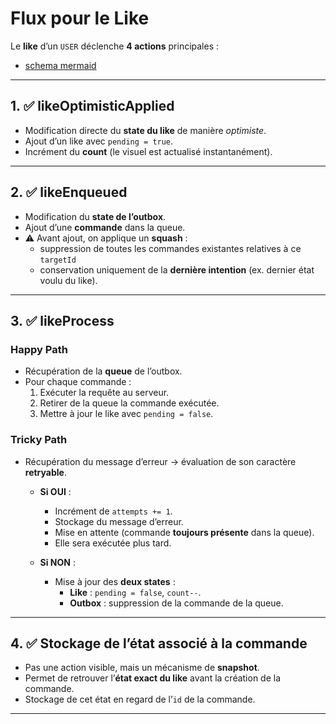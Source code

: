 # Flux pour le Like

Le **like** d’un `USER` déclenche **4 actions** principales :
- [schema mermaid](./like.org.schema.mmd)

---

## 1. ✅ likeOptimisticApplied
- Modification directe du **state du like** de manière *optimiste*.
- Ajout d’un like avec `pending = true`.
- Incrément du **count** (le visuel est actualisé instantanément).

---

## 2. ✅ likeEnqueued
- Modification du **state de l’outbox**.
- Ajout d’une **commande** dans la queue.
- ⚠️ Avant ajout, on applique un **squash** :
    - suppression de toutes les commandes existantes relatives à ce `targetId`
    - conservation uniquement de la **dernière intention** (ex. dernier état voulu du like).

---

## 3. ✅ likeProcess

### Happy Path
- Récupération de la **queue** de l’outbox.
- Pour chaque commande :
    1. Exécuter la requête au serveur.
    2. Retirer de la queue la commande exécutée.
    3. Mettre à jour le like avec `pending = false`.

### Tricky Path
- Récupération du message d’erreur → évaluation de son caractère **retryable**.

    - **Si OUI** :
        - Incrément de `attempts += 1`.
        - Stockage du message d’erreur.
        - Mise en attente (commande **toujours présente** dans la queue).
        - Elle sera exécutée plus tard.

    - **Si NON** :
        - Mise à jour des **deux states** :
            - **Like** : `pending = false`, `count--`.
            - **Outbox** : suppression de la commande de la queue.

---

## 4. ✅ Stockage de l’état associé à la commande
- Pas une action visible, mais un mécanisme de **snapshot**.
- Permet de retrouver l’**état exact du like** avant la création de la commande.
- Stockage de cet état en regard de l’`id` de la commande.

---
